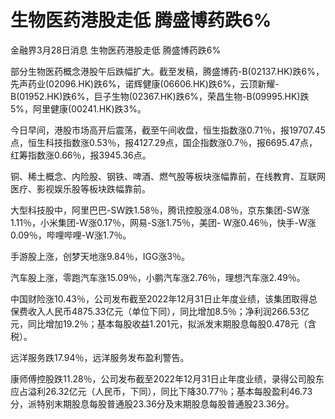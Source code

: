 # 生物医药港股走低 腾盛博药跌6%

金融界3月28日消息 生物医药港股走低 腾盛博药跌6%

部分生物医药概念港股午后跌幅扩大。截至发稿，腾盛博药-B(02137.HK)跌6%，先声药业(02096.HK)跌6%，诺辉健康(06606.HK)跌6%，云顶新耀-B(01952.HK)跌6%，巨子生物(02367.HK)跌6%，荣昌生物-B(09995.HK)跌5%，阿里健康(00241.HK)跌3%。

今日早间，港股市场高开后震荡，截至午间收盘，恒生指数涨0.71％，报19707.45点，恒生科技指数涨0.53％，报4127.29点，国企指数涨0.7％，报6695.47点，红筹指数涨0.66％，报3945.36点。

铜、稀土概念、内险股、钢铁、啤酒、燃气股等板块涨幅靠前，在线教育、互联网医疗、影视娱乐股等板块跌幅靠前。

大型科技股中，阿里巴巴-SW跌1.58％，腾讯控股涨4.08％，京东集团-SW涨1.11％，小米集团-W涨0.17％，网易-S涨1.75％，美团-
W涨0.46％，快手-W涨0.09％，哔哩哔哩-W涨1.7％。

手游股上涨，创梦天地涨9.84％，IGG涨3％。

汽车股上涨，零跑汽车涨15.09％，小鹏汽车涨2.76％，理想汽车涨2.49％。

中国财险涨10.43％，公司发布截至2022年12月31日止年度业绩，该集团取得总保费收入人民币4875.33亿元（单位下同），同比增加8.5％；净利润266.53亿元，同比增加19.2％；基本每股收益1.201元，拟派发末期股息每股0.478元（含税）。

远洋服务跌17.94％，远洋服务发布盈利警告。

康师傅控股跌11.28％，公司发布截至2022年12月31日止年度业绩，录得公司股东应占溢利26.32亿元（人民币，下同），同比下降30.77％；基本每股盈利46.73分，派特别末期股息每股普通股23.36分及末期股息每股普通股23.36分。

